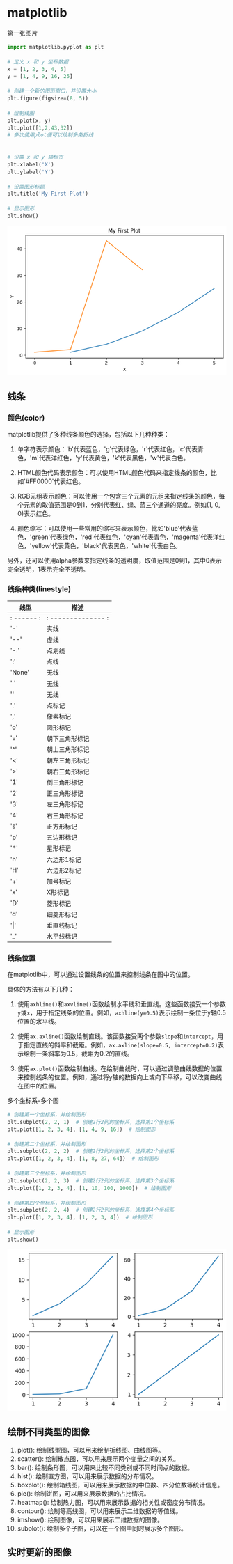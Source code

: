 # matplotlib


第一张图片

```python
import matplotlib.pyplot as plt

# 定义 x 和 y 坐标数据
x = [1, 2, 3, 4, 5]
y = [1, 4, 9, 16, 25]

# 创建一个新的图形窗口，并设置大小
plt.figure(figsize=(8, 5))

# 绘制线图
plt.plot(x, y)
plt.plot([1,2,43,32])
# 多次使用plot便可以绘制多条折线


# 设置 x 和 y 轴标签
plt.xlabel('X')
plt.ylabel('Y')

# 设置图形标题
plt.title('My First Plot')

# 显示图形
plt.show()
```

![](Picture/Pasted%20image%2020230905163542.png)

## 线条
### 颜色(color)

matplotlib提供了多种线条颜色的选择，包括以下几种种类：

1. 单字符表示颜色：'b'代表蓝色，'g'代表绿色，'r'代表红色，'c'代表青色，'m'代表洋红色，'y'代表黄色，'k'代表黑色，'w'代表白色。

2. HTML颜色代码表示颜色：可以使用HTML颜色代码来指定线条的颜色，比如'#FF0000'代表红色。

3. RGB元组表示颜色：可以使用一个包含三个元素的元组来指定线条的颜色，每个元素的取值范围是0到1，分别代表红、绿、蓝三个通道的亮度。例如(1, 0, 0)表示红色。

4. 颜色缩写：可以使用一些常用的缩写来表示颜色，比如'blue'代表蓝色，'green'代表绿色，'red'代表红色，'cyan'代表青色，'magenta'代表洋红色，'yellow'代表黄色，'black'代表黑色，'white'代表白色。

另外，还可以使用alpha参数来指定线条的透明度，取值范围是0到1，其中0表示完全透明，1表示完全不透明。


### 线条种类(linestyle)

| 线型       | 描述               |
| ---------- | ------------------ |
| : ------ : | : -------------- : |
| '-'        | 实线               |
| '--'       | 虚线               |
| '-.'       | 点划线             |
| ':'        | 点线               |
| 'None'     | 无线               |
| ' '        | 无线               |
| ''         | 无线               |
| '.'        | 点标记             |
| ','        | 像素标记           |
| 'o'        | 圆形标记           |
| 'v'        | 朝下三角形标记     |
| '^'        | 朝上三角形标记     |
| '<'        | 朝左三角形标记     |
| '>'        | 朝右三角形标记     |
| '1'        | 倒三角形标记       |
| '2'        | 正三角形标记       |
| '3'        | 左三角形标记       |
| '4'        | 右三角形标记       |
| 's'        | 正方形标记         |
| 'p'        | 五边形标记         |
| '\*'       | 星形标记           |
| 'h'        | 六边形1标记        |
| 'H'        | 六边形2标记        |
| '+'        | 加号标记           |
| 'x'        | X形标记            |
| 'D'        | 菱形标记           |
| 'd'        | 细菱形标记         |
| '\|'       | 垂直线标记         |
| '\_'       | 水平线标记         |


### 线条位置

在matplotlib中，可以通过设置线条的位置来控制线条在图中的位置。

具体的方法有以下几种：

1. 使用`axhline()`和`axvline()`函数绘制水平线和垂直线。这些函数接受一个参数`y`或`x`，用于指定线条的位置。例如，`axhline(y=0.5)`表示绘制一条位于y轴0.5位置的水平线。

2. 使用`ax.axline()`函数绘制直线。该函数接受两个参数`slope`和`intercept`，用于指定直线的斜率和截距。例如，`ax.axline(slope=0.5, intercept=0.2)`表示绘制一条斜率为0.5，截距为0.2的直线。

3. 使用`ax.plot()`函数绘制曲线。在绘制曲线时，可以通过调整曲线数据的位置来控制线条的位置。例如，通过将y轴的数据向上或向下平移，可以改变曲线在图中的位置。

多个坐标系-多个图

```python
# 创建第一个坐标系，并绘制图形
plt.subplot(2, 2, 1)  # 创建2行2列的坐标系，选择第1个坐标系
plt.plot([1, 2, 3, 4], [1, 4, 9, 16])  # 绘制图形

# 创建第二个坐标系，并绘制图形
plt.subplot(2, 2, 2)  # 创建2行2列的坐标系，选择第2个坐标系
plt.plot([1, 2, 3, 4], [1, 8, 27, 64])  # 绘制图形

# 创建第三个坐标系，并绘制图形
plt.subplot(2, 2, 3)  # 创建2行2列的坐标系，选择第3个坐标系
plt.plot([1, 2, 3, 4], [1, 10, 100, 1000])  # 绘制图形

# 创建第四个坐标系，并绘制图形
plt.subplot(2, 2, 4)  # 创建2行2列的坐标系，选择第4个坐标系
plt.plot([1, 2, 3, 4], [1, 2, 3, 4])  # 绘制图形

# 显示图形
plt.show()
```



![](Picture/Pasted%20image%2020230905165400.png)


## 绘制不同类型的图像

1. plot(): 绘制线型图，可以用来绘制折线图、曲线图等。
2. scatter(): 绘制散点图，可以用来展示两个变量之间的关系。
3. bar(): 绘制条形图，可以用来比较不同类别或不同时间点的数据。
4. hist(): 绘制直方图，可以用来展示数据的分布情况。
5. boxplot(): 绘制箱线图，可以用来展示数据的中位数、四分位数等统计信息。
6. pie(): 绘制饼图，可以用来展示数据的占比情况。
7. heatmap(): 绘制热力图，可以用来展示数据的相关性或密度分布情况。
8. contour(): 绘制等高线图，可以用来展示二维数据的等值线。
9. imshow(): 绘制图像，可以用来展示二维数据的图像。
10. subplot(): 绘制多个子图，可以在一个图中同时展示多个图形。

## 实时更新的图像

